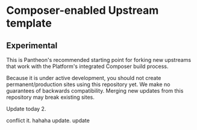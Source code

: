 # Composer-enabled Upstream template
## Experimental

This is Pantheon's recommended starting point for forking new upstreams that work with the Platform's integrated
Composer build process.

Because it is under active development, you should not create permanent/production sites using this repository
yet. We make no guarantees of backwards compatibility. Merging new updates from this repository may break existing
sites.

Update today 2.

conflict it. hahaha update. update
